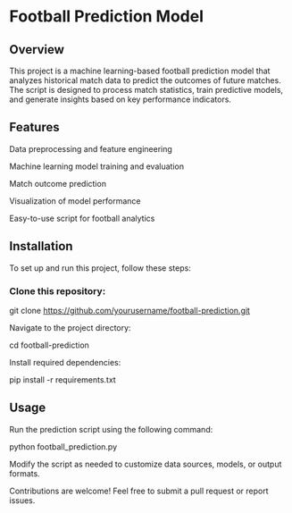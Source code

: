 # Football Prediction Model

## Overview

This project is a machine learning-based football prediction model that analyzes historical match data to predict the outcomes of future matches. The script is designed to process match statistics, train predictive models, and generate insights based on key performance indicators.

## Features

Data preprocessing and feature engineering

Machine learning model training and evaluation

Match outcome prediction

Visualization of model performance

Easy-to-use script for football analytics

## Installation

To set up and run this project, follow these steps:

### Clone this repository:

git clone https://github.com/yourusername/football-prediction.git

Navigate to the project directory:

cd football-prediction

Install required dependencies:

pip install -r requirements.txt

## Usage

Run the prediction script using the following command:

python football_prediction.py

Modify the script as needed to customize data sources, models, or output formats.

Contributions are welcome! Feel free to submit a pull request or report issues.